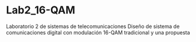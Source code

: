 # Lab2_16-QAM
Laboratorio 2 de sistemas de telecomunicaciones
Diseño de sistema de comunicaciones digital con modulación 16-QAM tradicional y una propuesta
